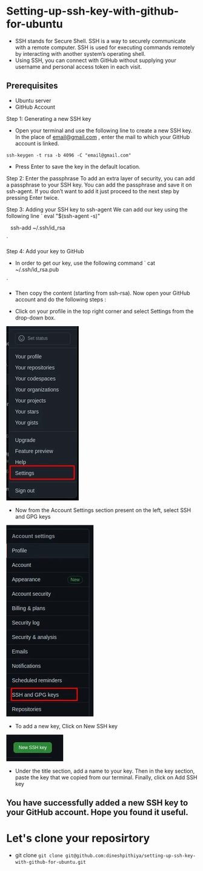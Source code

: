 #   Setting-up-ssh-key-with-github-for-ubuntu
-   SSH stands for Secure Shell. SSH is a way to securely communicate with a remote computer. SSH is used for executing commands remotely by interacting with another system’s operating shell.
-   Using SSH, you can connect with GitHub without supplying your username and personal access token in each visit.

##  Prerequisites
-   Ubuntu server
-   GitHub Account

Step 1: Generating a new SSH key
-   Open your terminal and use the following line to create a new SSH key. In the place of email@gmail.com , enter the mail to which your GitHub account is linked.

```
ssh-keygen -t rsa -b 4096 -C "email@gmail.com"

```
-   Press Enter to save the key in the default location.

Step 2: Enter the passphrase
To add an extra layer of security, you can add a passphrase to your SSH key.
You can add the passphrase and save it on ssh-agent. If you don’t want to add it just proceed to the next step by pressing Enter twice.

Step 3: Adding your SSH key to ssh-agent
We can add our key using the following line
`
eval "$(ssh-agent -s)"

`
`
ssh-add ~/.ssh/id_rsa

`

Step 4: Add your key to GitHub
-   In order to get our key, use the following command
`
cat ~/.ssh/id_rsa.pub

`
-   Then copy the content (starting from ssh-rsa). Now open your GitHub account and do the following steps :

-   Click on your profile in the top right corner and select Settings from the drop-down box.

![git setting menu](./git-account.webp)

-   Now from the Account Settings section present on the left, select SSH and GPG keys

![git ssh key menu](./git-profile-ssh-menu.webp)

-   To add a new key, Click on New SSH key

![git add new ssh menu](./new-ssh-key.webp)

-   Under the title section, add a name to your key. Then in the key section, paste the key that we copied from our terminal. Finally, click on Add SSH key

##   You have successfully added a new SSH key to your GitHub account. Hope you found it useful.

#   Let's clone your reposirtory
-   git clone <ssh url>
`git clone git@github.com:dineshpithiya/setting-up-ssh-key-with-github-for-ubuntu.git
`
